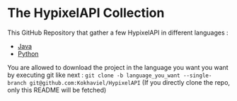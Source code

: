 # The HypixelAPI Collection

This GitHub Repository that gather a few HypixelAPI in different languages :

- [Java](https://github.com/Kokhaviel/HypixelAPI/tree/java)
- [Python](https://github.com/Kokhaviel/HypixelAPI/tree/python)

You are allowed to download the project in the language you want you want 
by executing git like next : `git clone -b language_you_want --single-branch git@github.com:Kokhaviel/HypixelAPI`
(If you directly clone the repo, only this README will be fetched)
